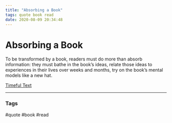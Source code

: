 ```yaml
---
title: "Absorbing a Book"
tags: quote book read
date: 2020-08-09 20:34:48
---
```


# Absorbing a Book

To be transformed by a book, readers must do more than absorb information: they must bathe in the book’s ideas, relate those ideas to experiences in their lives over weeks and months, try on the book’s mental models like a new hat.

[Timeful Text](https://numinous.productions/timeful/)

---
### Tags
#quote #book #read
